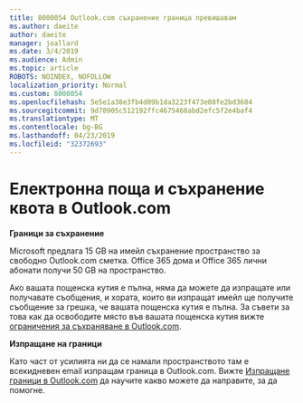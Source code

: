 ```yaml
---
title: 8000054 Outlook.com съхранение граница превишавам
ms.author: daeite
author: daeite
manager: joallard
ms.date: 3/4/2019
ms.audience: Admin
ms.topic: article
ROBOTS: NOINDEX, NOFOLLOW
localization_priority: Normal
ms.custom: 8000054
ms.openlocfilehash: 5e5e1a38e3fb4d09b1da3223f473e08fe2bd3684
ms.sourcegitcommit: 9d78905c512192ffc4675468abd2efc5f2e4baf4
ms.translationtype: MT
ms.contentlocale: bg-BG
ms.lasthandoff: 04/23/2019
ms.locfileid: "32372693"
---
```

# <a name="email-and-storage-quota-in-outlookcom"></a>Електронна поща и съхранение квота в Outlook.com

**Граници за съхранение**

Microsoft предлага 15 GB на имейл съхранение пространство за свободно Outlook.com сметка. Office 365 дома и Office 365 лични абонати получи 50 GB на пространство.
  
Ако вашата пощенска кутия е пълна, няма да можете да изпращате или получавате съобщения, и хората, които ви изпращат имейл ще получите съобщение за грешка, че вашата пощенска кутия е пълна. За съвети за това как да освободите място във вашата пощенска кутия вижте [ограничения за съхраняване в Outlook.com](https://go.microsoft.com/fwlink/p/?linkid=2001900&amp;clcid=0x409).

**Изпращане на граници**

Като част от усилията ни да се намали пространството там е всекидневен email изпращам граница в Outlook.com. Вижте [Изпращане граници в Outlook.com](https://support.office.com/article/279ee200-594c-40f0-9ec8-bb6af7735c2e) да научите какво можете да направите, за да помогне.